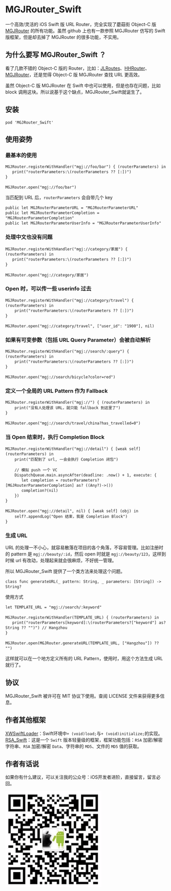 # MGJRouter_Swift
一个高效/灵活的 iOS Swift 版 URL Router，完全实现了蘑菇街 Object-C 版 [MGJRouter](https://github.com/meili/MGJRouter) 的所有功能。虽然 github 上也有一款参照 MGJRouter 仿写的 Swift 版框架，但是却去掉了 MGJRouter 的很多功能，不实用。

## 为什么要写 MGJRouter_Swift ？
看了几款不错的 Object-C 版的 Router，比如：[JLRoutes](https://github.com/joeldev/JLRoutes)、[HHRouter](https://github.com/Huohua/HHRouter)、[MGJRouter](https://github.com/meili/MGJRouter)，还是觉得 Object-C 版 MGJRouter 查找 URL 更高效。

虽然 Object-C 版 MGJRouter 在 Swift 中也可以使用，但是也存在问题，比如 block 调用这块。所以说基于这个缺点，MGJRouter_Swift就诞生了。

## 安装

```
pod 'MGJRouter_Swift'
```

## 使用姿势

### 最基本的使用

```
MGJRouter.registerWithHandler("mgj://foo/bar") { (routerParameters) in
   print("routerParameters:\(routerParameters ?? [:])")
}
        
MGJRouter.open("mgj://foo/bar")
```

当匹配到 URL 后，`routerParameters` 会自带几个 key

```
public let MGJRouterParameterURL = "MGJRouterParameterURL"
public let MGJRouterParameterCompletion = "MGJRouterParameterCompletion"
public let MGJRouterParameterUserInfo = "MGJRouterParameterUserInfo"
```

### 处理中文也没有问题

```
MGJRouter.registerWithHandler("mgj://category/家居") { (routerParameters) in
   print("routerParameters:\(routerParameters ?? [:])")
}
        
MGJRouter.open("mgj://category/家居")
```

### Open 时，可以传一些 userinfo 过去

```
MGJRouter.registerWithHandler("mgj://category/travel") { (routerParameters) in
    print("routerParameters:\(routerParameters ?? [:])")
}
        
MGJRouter.open("mgj://category/travel", ["user_id": "1900"], nil)
```

### 如果有可变参数（包括 URL Query Parameter）会被自动解析

```
MGJRouter.registerWithHandler("mgj://search/:query") { (routerParameters) in
    print("routerParameters:\(routerParameters ?? [:])")
}
        
MGJRouter.open("mgj://search/bicycle?color=red")
```

### 定义一个全局的 URL Pattern 作为 Fallback

```
MGJRouter.registerWithHandler("mgj://") { (routerParameters) in
    print("没有人处理该 URL，就只能 fallback 到这里了")
}
        
MGJRouter.open("mgj://search/travel/china?has_travelled=0")
```

### 当 Open 结束时，执行 Completion Block

```
MGJRouter.registerWithHandler("mgj://detail") { [weak self] (routerParameters) in
    print("匹配到了 url, 一会会执行 Completion 闭包")
            
    // 模拟 push 一个 VC
    DispatchQueue.main.asyncAfter(deadline: .now() + 1, execute: {
       let completion = routerParameters?[MGJRouterParameterCompletion] as? ((Any?)->())
       completion?(nil)
    })
}
        
MGJRouter.open("mgj://detail", nil) { [weak self] (obj) in
    self?.appendLog("Open 结束，我是 Completion Block")
}
```

### 生成 URL

URL 的处理一不小心，就容易散落在项目的各个角落，不容易管理。比如注册时的 pattern 是 `mgj://beauty/:id`，然后 open 时就是 `mgj://beauty/123`，这样到时候 url 有改动，处理起来就会很麻烦，不好统一管理。

所以 MGJRouter_Swift 提供了一个类方法来处理这个问题。

```
class func generateURL(_ pattern: String, _ parameters: [String]) -> String?
```

使用方式

```
let TEMPLATE_URL = "mgj://search/:keyword"

MGJRouter.registerWithHandler(TEMPLATE_URL) { (routerParameters) in
   print("routerParameters[keyword]:\(routerParameters?["keyword"] as? String ?? "")") // Hangzhou
}
        
MGJRouter.open(MGJRouter.generateURL(TEMPLATE_URL, ["Hangzhou"]) ?? "")
```

这样就可以在一个地方定义所有的 URL Pattern，使用时，用这个方法生成 URL 就行了。


## 协议

MGJRouter_Swift 被许可在 MIT 协议下使用。查阅 LICENSE 文件来获得更多信息。

## 作者其他框架
[XWSwiftLoader](https://github.com/821385843/XWSwiftLoader)：Swift环境中`+ (void)load;`与`+ (void)initialize;`的实现。
[RSA_Swift](https://github.com/821385843/RSA_Swift)：这是一个 `Swift` 版本轻量级的框架，框架功能包括：`RSA` 加密/解密字符串、`RSA` 加密/解密 `Data`、字符串的 `MD5`、文件的 `MD5` 值的获取。


## 作者有话说
如果你有什么建议，可以关注我的公众号：iOS开发者进阶，直接留言，留言必回。

![输入图片说明](https://github.com/821385843/MGJRouter_Swift/blob/master/QR.png "在这里输入图片标题")
